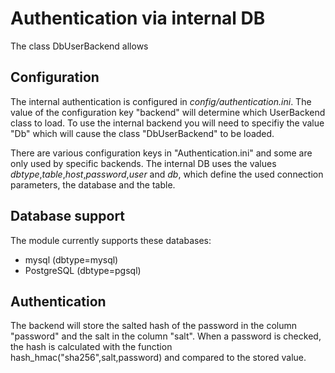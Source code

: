 # Authentication via internal DB

The class DbUserBackend allows 

## Configuration

The internal authentication is configured in *config/authentication.ini*. The value
of the configuration key "backend" will determine which UserBackend class to
load. To use the internal backend you will need to specifiy the value "Db"
which will cause the class "DbUserBackend" to be loaded.

There are various configuration keys in "Authentication.ini" and some are only
used by specific backends. The internal DB uses the values
*dbtype*,*table*,*host*,*password*,*user* and *db*, which define the used
connection parameters, the database and the table.

## Database support

The module currently supports these databases:

 - mysql        (dbtype=mysql)
 - PostgreSQL   (dbtype=pgsql)


## Authentication

The backend will store the salted hash of the password in the column "password" and the salt in the column "salt".
When a password is checked, the hash is calculated with the function hash_hmac("sha256",salt,password) and compared
to the stored value.